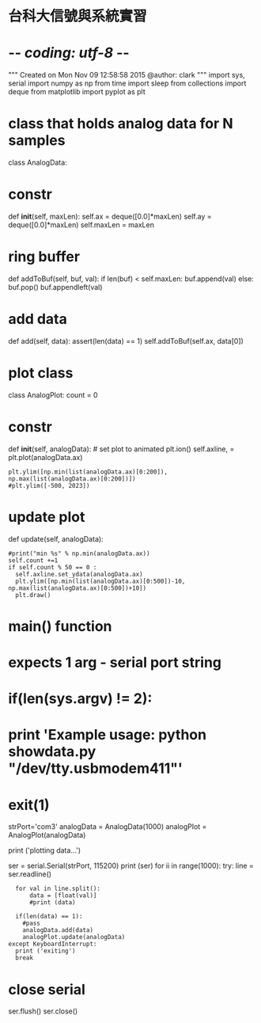 # 台科大信號與系統實習



# -*- coding: utf-8 -*-
"""
Created on Mon Nov 09 12:58:58 2015
@author: clark
"""
import sys, serial
import numpy as np
from time import sleep
from collections import deque
from matplotlib import pyplot as plt




# class that holds analog data for N samples
class AnalogData:

  # constr
  def __init__(self, maxLen):
    self.ax = deque([0.0]*maxLen)
    self.ay = deque([0.0]*maxLen)
    self.maxLen = maxLen

  # ring buffer
  def addToBuf(self, buf, val):
    if len(buf) < self.maxLen:
      buf.append(val)
    else:
      buf.pop()
      buf.appendleft(val)

  # add data
  def add(self, data):
    assert(len(data) == 1)
    self.addToBuf(self.ax, data[0])
    

    
# plot class
class AnalogPlot:
  count = 0  
  # constr
  def __init__(self, analogData):
    # set plot to animated
    plt.ion() 
    self.axline, = plt.plot(analogData.ax)
    
    plt.ylim([np.min(list(analogData.ax)[0:200]), np.max(list(analogData.ax)[0:200])])
    #plt.ylim([-500, 2023])

  # update plot
  def update(self, analogData):

    #print("min %s" % np.min(analogData.ax))
    self.count +=1
    if self.count % 50 == 0 :      
      self.axline.set_ydata(analogData.ax)      
      plt.ylim([np.min(list(analogData.ax)[0:500])-10, np.max(list(analogData.ax)[0:500])+10])      
      plt.draw()
        
# main() function

# expects 1 arg - serial port string
#  if(len(sys.argv) != 2):
#    print 'Example usage: python showdata.py "/dev/tty.usbmodem411"'
#    exit(1)

strPort='com3'
analogData = AnalogData(1000)
analogPlot = AnalogPlot(analogData)

print ('plotting data...')

ser = serial.Serial(strPort, 115200)
print (ser)
for ii in range(1000):
    try:
      line = ser.readline()

      for val in line.split():
          data = [float(val)]      
          #print (data)

      if(len(data) == 1):
        #pass
        analogData.add(data)
        analogPlot.update(analogData)
    except KeyboardInterrupt:
      print ('exiting')
      break
# close serial
ser.flush()
ser.close()
